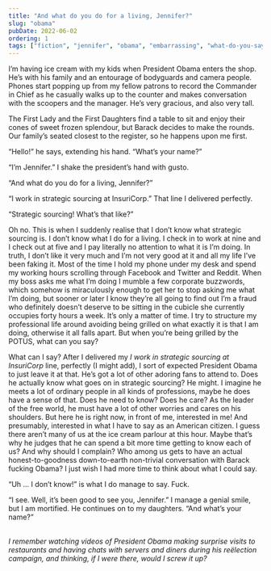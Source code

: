 ```yaml
---
title: "And what do you do for a living, Jennifer?"
slug: "obama"
pubDate: 2022-06-02
ordering: 1
tags: ["fiction", "jennifer", "obama", "embarrassing", "what-do-you-say", "awkward"]
---
```


<span class="small-caps">I’m having ice cream</span> with my kids when President Obama enters the shop. He’s with his family and an entourage of bodyguards and camera people. Phones start popping up from my fellow patrons to record the Commander in Chief as he casually walks up to the counter and makes conversation with the scoopers and the manager. He’s very gracious, and also very tall.

The First Lady and the First Daughters find a table to sit and enjoy their cones of sweet frozen splendour, but Barack decides to make the rounds. Our family’s seated closest to the register, so he happens upon me first.

“Hello!” he says, extending his hand. “What’s your name?”

“I’m Jennifer.” I shake the president’s hand with gusto.

“And what do you do for a living, Jennifer?”

“I work in strategic sourcing at InsuriCorp.” That line I delivered perfectly.

“Strategic sourcing! What’s that like?”

Oh no. This is when I suddenly realise that I don’t know what strategic sourcing is. I don’t know what I do for a living. I check in to work at nine and I check out at five and I pay literally no attention to what it is I’m doing. In truth, I don’t like it very much and I’m not very good at it and all my life I’ve been faking it. Most of the time I hold my phone under my desk and spend my working hours scrolling through Facebook and Twitter and Reddit. When my boss asks me what I’m doing I mumble a few corporate buzzwords, which somehow is miraculously enough to get her to stop asking me what I’m doing, but sooner or later I know they’re all going to find out I’m a fraud who definitely doesn’t deserve to be sitting in the cubicle she currently occupies forty hours a week. It’s only a matter of time. I try to structure my professional life around avoiding being grilled on what exactly it is that I am doing, otherwise it all falls apart. But when you’re being grilled by the POTUS, what can you say?

What can I say? After I delivered my _I work in strategic sourcing at InsuriCorp_ line, perfectly (I might add), I sort of expected President Obama to just leave it at that. He’s got a lot of other adoring fans to attend to. Does he actually know what goes on in strategic sourcing? He might. I imagine he meets a lot of ordinary people in all kinds of professions, maybe he does have a sense of that. Does he need to know? Does he care? As the leader of the free world, he must have a lot of other worries and cares on his shoulders. But here he is right now, in front of me, interested in me! And presumably, interested in what I have to say as an American citizen. I guess there aren’t many of us at the ice cream parlour at this hour. Maybe that’s why he judges that he can spend a bit more time getting to know each of us? And why should I complain? Who among us gets to have an actual honest-to-goodness down-to-earth non-trivial conversation with Barack fucking Obama? I just wish I had more time to think about what I could say.

“Uh ... I don’t know!” is what I do manage to say. Fuck.

“I see. Well, it’s been good to see you, Jennifer.” I manage a genial smile, but I am mortified. He continues on to my daughters. “And what’s your name?”

<br />

<div class="commentary">
<i>
I remember watching videos of President Obama making surprise visits to restaurants and having chats with servers and diners during his reëlection campaign, and thinking, if I were there, would I screw it up?
</i>
</div>